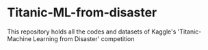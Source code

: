 # Titanic-ML-from-disaster
This repository holds all the codes and datasets of Kaggle's 'Titanic-Machine Learning from Disaster' competition
